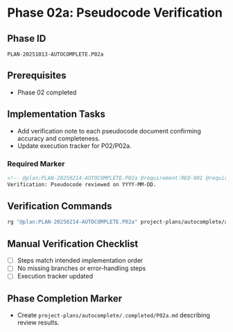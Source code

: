 # Phase 02a: Pseudocode Verification

## Phase ID
`PLAN-20251013-AUTOCOMPLETE.P02a`

## Prerequisites
- Phase 02 completed

## Implementation Tasks
- Add verification note to each pseudocode document confirming accuracy and completeness.
- Update execution tracker for P02/P02a.

### Required Marker
```markdown
<!-- @plan:PLAN-20250214-AUTOCOMPLETE.P02a @requirement:REQ-001 @requirement:REQ-002 @requirement:REQ-003 @requirement:REQ-004 @requirement:REQ-005 @requirement:REQ-006 -->
Verification: Pseudocode reviewed on YYYY-MM-DD.
```

## Verification Commands

```bash
rg "@plan:PLAN-20250214-AUTOCOMPLETE.P02a" project-plans/autocomplete/analysis/pseudocode
```

## Manual Verification Checklist
- [ ] Steps match intended implementation order
- [ ] No missing branches or error-handling steps
- [ ] Execution tracker updated

## Phase Completion Marker
- Create `project-plans/autocomplete/.completed/P02a.md` describing review results.
